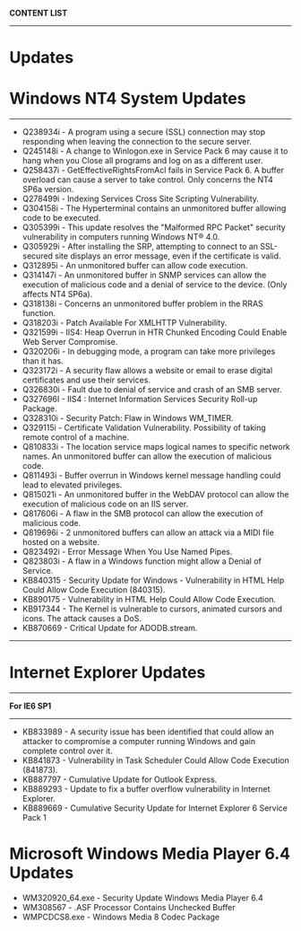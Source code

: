 **CONTENT LIST**

--------------

# **Updates**


# **Windows NT4 System Updates**

--------------

- Q238934i - A program using a secure (SSL) connection may stop responding when leaving the connection to the secure server.
- Q245148i - A change to Winlogon.exe in Service Pack 6 may cause it to hang when you Close all programs and log on as a different user.
- Q258437i - GetEffectiveRightsFromAcl fails in Service Pack 6. A buffer overload can cause a server to take control. Only concerns the NT4 SP6a version. 
- Q278499i - Indexing Services Cross Site Scripting Vulnerability.
- Q304158i - The Hyperterminal contains an unmonitored buffer allowing code to be executed. 
- Q305399i - This update resolves the "Malformed RPC Packet" security vulnerability in computers running Windows NT® 4.0.
- Q305929i - After installing the SRP, attempting to connect to an SSL-secured site displays an error message, even if the certificate is valid. 
- Q312895i - An unmonitored buffer can allow code execution.  
- Q314147i - An unmonitored buffer in SNMP services can allow the execution of malicious code and a denial of service to the device. (Only affects NT4 SP6a).
- Q318138i - Concerns an unmonitored buffer problem in the RRAS function.
- Q318203i - Patch Available For XMLHTTP Vulnerability.
- Q321599i - IIS4: Heap Overrun in HTR Chunked Encoding Could Enable Web Server Compromise.
- Q320206i - In debugging mode, a program can take more privileges than it has.
- Q323172i - A security flaw allows a website or email to erase digital certificates and use their services. 
- Q326830i - Fault due to denial of service and crash of an SMB server.
- Q327696I - IIS4 : Internet Information Services Security Roll-up Package.
- Q328310i - Security Patch: Flaw in Windows WM_TIMER.
- Q329115i - Certificate Validation Vulnerability. Possibility of taking remote control of a machine. 
- Q810833i - The location service maps logical names to specific network names. An unmonitored buffer can allow the execution of malicious code. 
- Q811493i - Buffer overrun in Windows kernel message handling could lead to elevated privileges.
- Q815021i - An unmonitored buffer in the WebDAV protocol can allow the execution of malicious code on an IIS server. 
- Q817606i - A flaw in the SMB protocol can allow the execution of malicious code. 
- Q819696i - 2 unmonitored buffers can allow an attack via a MIDI file hosted on a website.
- Q823492i - Error Message When You Use Named Pipes.
- Q823803i -  A flaw in a Windows function might allow a Denial of Service.
- KB840315 - Security Update for Windows - Vulnerability in HTML Help Could Allow Code Execution (840315).
- KB890175 - Vulnerability in HTML Help Could Allow Code Execution.
- KB917344 - The Kernel is vulnerable to cursors, animated cursors and icons. The attack causes a DoS. 
- KB870669 - Critical Update for ADODB.stream.
--------------

# **Internet Explorer Updates**

--------------
**For IE6 SP1**

--------------

- KB833989 - A security issue has been identified that could allow an attacker to compromise a computer running Windows and gain complete control over it.
- KB841873 - Vulnerability in Task Scheduler Could Allow Code Execution (841873).
- KB887797 - Cumulative Update for Outlook Express.
- KB889293 - Update to fix a buffer overflow vulnerability in Internet Explorer.
- KB889669 - Cumulative Security Update for Internet Explorer 6 Service Pack 1


# **Microsoft Windows Media Player 6.4 Updates**

- WM320920_64.exe - Security Update Windows Media Player 6.4
- WM308567 - .ASF Processor Contains Unchecked Buffer
- WMPCDCS8.exe - Windows Media 8 Codec Package

